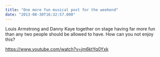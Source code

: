 ```yaml
---
title: "One more fun musical post for the weekend"
date: "2013-08-30T16:32:57.000"
---
```


Louis Armstrong and Danny Kaye together on stage having far more fun than any two people should be allowed to have. How can you not enjoy this?

https://www.youtube.com/watch?v=jm6ktYq0Yxk
